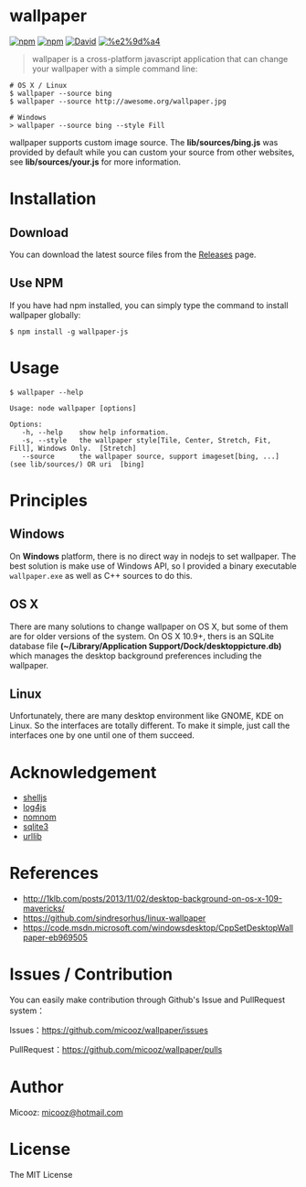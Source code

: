 # wallpaper

[![npm](https://img.shields.io/npm/v/wallpaper-js.svg?maxAge=2592000?style=flat-square)](https://www.npmjs.com/package/wallpaper-js)
[![npm](https://img.shields.io/npm/l/wallpaper.svg?maxAge=2592000?style=flat-square)](https://github.com/micooz/wallpaper/blob/master/LICENSE)
[![David](https://img.shields.io/david/micooz/wallpaper.svg?maxAge=2592000?style=flat-square)]()
[![%e2%9d%a4](https://img.shields.io/badge/made%20with-%e2%9d%a4-ff69b4.svg?style=flat-square)](https://apporz.com)

> wallpaper is a cross-platform javascript application that can change your wallpaper with a simple command line:

    # OS X / Linux
    $ wallpaper --source bing
    $ wallpaper --source http://awesome.org/wallpaper.jpg
    
    # Windows
    > wallpaper --source bing --style Fill

wallpaper supports custom image source. The **lib/sources/bing.js** was provided by default while you can custom your source from other websites, see **lib/sources/your.js** for more information.

# Installation

## Download

You can download the latest source files from the [Releases](https://github.com/micooz/wallpaper/releases) page.

## Use NPM

If you have had npm installed, you can simply type the command to install wallpaper globally:

    $ npm install -g wallpaper-js
   
# Usage

    $ wallpaper --help
    
    Usage: node wallpaper [options]
    
    Options:
       -h, --help    show help information.
       -s, --style   the wallpaper style[Tile, Center, Stretch, Fit, Fill], Windows Only.  [Stretch]
       --source      the wallpaper source, support imageset[bing, ...] (see lib/sources/) OR uri  [bing]

# Principles

## Windows

On **Windows** platform, there is no direct way in nodejs to set wallpaper. The best solution is make use of Windows API, so I provided a binary executable `wallpaper.exe` as well as C++ sources to do this.

## OS X

There are many solutions to change wallpaper on OS X, but some of them are for older versions of the system. On OS X 10.9+, thers is an SQLite database file **(~/Library/Application Support/Dock/desktoppicture.db)** which manages the desktop background preferences including the wallpaper.

## Linux

Unfortunately, there are many desktop environment like GNOME, KDE on Linux. So the interfaces are totally different. To make it simple, just call the interfaces one by one until one of them succeed.

# Acknowledgement

* [shelljs](http://github.com/arturadib/shelljs)
* [log4js](https://github.com/nomiddlename/log4js-node)
* [nomnom](http://github.com/harthur/nomnom)
* [sqlite3](http://github.com/mapbox/node-sqlite3)
* [urllib](http://github.com/node-modules/urllib)

# References

* http://1klb.com/posts/2013/11/02/desktop-background-on-os-x-109-mavericks/
* https://github.com/sindresorhus/linux-wallpaper
* https://code.msdn.microsoft.com/windowsdesktop/CppSetDesktopWallpaper-eb969505

# Issues / Contribution

You can easily make contribution through Github's Issue and PullRequest system：

Issues：https://github.com/micooz/wallpaper/issues

PullRequest：https://github.com/micooz/wallpaper/pulls

# Author
Micooz: micooz@hotmail.com

# License
The MIT License
